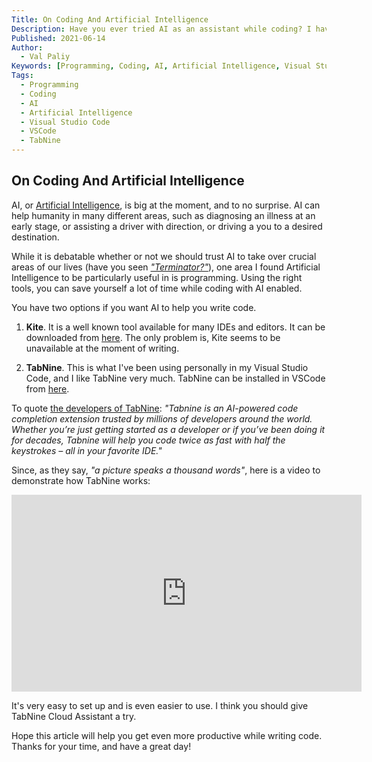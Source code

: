 ```yaml
---
Title: On Coding And Artificial Intelligence
Description: Have you ever tried AI as an assistant while coding? I have, and it can be amazing! Read on!
Published: 2021-06-14
Author:
  - Val Paliy
Keywords: [Programming, Coding, AI, Artificial Intelligence, Visual Studio Code, VSCode, TabNine]
Tags:
  - Programming
  - Coding
  - AI
  - Artificial Intelligence
  - Visual Studio Code
  - VSCode
  - TabNine
---
```


## On Coding And Artificial Intelligence

AI, or [Artificial Intelligence](https://en.wikipedia.org/wiki/Artificial_intelligence), is big at the moment, and to no surprise. AI can help humanity in many different areas, such as diagnosing an illness at an early stage, or assisting a driver with direction, or driving a you to a desired destination.

While it is debatable whether or not we should trust AI to take over crucial areas of our lives (have you seen [*"Terminator?"*](https://en.wikipedia.org/wiki/Terminator_(franchise))), one area I found Artificial Intelligence to be particularly useful in is programming. Using the right tools, you can save yourself a lot of time while coding with AI enabled.

You have two options if you want AI to help you write code.

1. **Kite**. It is a well known tool available for many IDEs and editors. It can be downloaded from [here](https://www.kite.com/download/?loc=top_nav). The only problem is, Kite seems to be unavailable at the moment of writing.

2. **TabNine**. This is what I've been using personally in my Visual Studio Code, and I like TabNine very much. TabNine can be installed in VSCode from [here](https://www.tabnine.com/install).

To quote [the developers of TabNine](https://marketplace.visualstudio.com/items?itemName=TabNine.tabnine-vscode): *"Tabnine is an AI-powered code completion extension trusted by millions of developers around the world. Whether you’re just getting started as a developer or if you’ve been doing it for decades, Tabnine will help you code twice as fast with half the keystrokes – all in your favorite IDE."*

Since, as they say, *"a picture speaks a thousand words"*, here is a video to demonstrate how TabNine works:

<div class="align_center">
<iframe width="560" height="315" src="https://www.youtube.com/embed/p7qMFhQh7rY" title="YouTube video player" frameborder="0" allow="accelerometer; autoplay; clipboard-write; encrypted-media; gyroscope; picture-in-picture" allowfullscreen></iframe>
</div>

It's very easy to set up and is even easier to use. I think you should give TabNine Cloud Assistant a try.

Hope this article will help you get even more productive while writing code. Thanks for your time, and have a great day!
